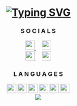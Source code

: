 <div align="center" id="header">
    <h1>
        <a href="https://git.io/typing-svg"><img src="https://readme-typing-svg.demolab.com?font=Fira+Code&duration=4500&pause=100&color=efdcce&center=true&random=true&width=435&height=60&lines=I+am++Pebo+CodeZ;I+am++Parom+Gamez;I+am+Mister+Bashyal;I+am+Prarambha+Bashyal;I+am+Wispy+GameZ;I+am+Parom+Boat" alt="Typing SVG" /></a>
<br>
</h1>
</div>

<div align="center" id="socials"  >
    <h3>
      S O C I A L S 
    </h3>
    <a href="https://discord.gg/7PXGPeRJpk">
        <img src="https://skillicons.dev/icons?i=discord" height="25" width="25"/>
    </a>ㅤ
    <a href="https://www.instagram.com/prarambhabashyal/">
        <img src="https://imgs.search.brave.com/Rc78o56j5u_3UTro6q-YVykyAqwIVFzw5DPUEYuR0DU/rs:fit:500:0:0:0/g:ce/aHR0cHM6Ly9hc3Nl/dHMuc3RpY2twbmcu/Y29tL2ltYWdlcy81/ODBiNTdmY2Q5OTk2/ZTI0YmM0M2M1MjEu/cG5n" height="25" width="25"/>
    </a>
    <br>
    <a href="https://www.facebook.com/PrarambhaBashyal">
        <img src="https://imgs.search.brave.com/CY2Ll1DNhGXtW6Pk4M8Bw4Cisi2SCjplTrGTNZo1uVM/rs:fit:500:0:0:0/g:ce/aHR0cHM6Ly9jbGlw/YXJ0LWxpYnJhcnku/Y29tL2ltYWdlX2dh/bGxlcnkyL0ZhY2Vi/b29rLVBORy1QaWN0/dXJlLnBuZw" height="25" width="25"/>
    </a>ㅤ
<a href="https://www.linkedin.com/in/misterbashyal/">
        <img src="https://imgs.search.brave.com/70K1X_0S4br42k7eCr9YmeDwr1uFQiSbIOsAkyR0auE/rs:fit:500:0:0:0/g:ce/aHR0cHM6Ly93d3cu/cG5nYWxsLmNvbS93/cC1jb250ZW50L3Vw/bG9hZHMvMjAxNi8w/Ny9MaW5rZWRpbi1U/cmFuc3BhcmVudC5w/bmc" height="25" width="25"/>
</a>
</div>

<div align="center" id="languages">
    <h3>
        L A N G U A G E S
    </h3>
    <a href="https://www.w3.org/css">
        <img src="https://skillicons.dev/icons?i=css&theme=dark" height="25" width="25"></a>
    </a>
    <a href="https://www.w3.org/html">
        <img src="https://skillicons.dev/icons?i=html&theme=dark" height="25" width="25"></a>
    </a>
    <a href="https://java.com">
        <img src="https://skillicons.dev/icons?i=java&theme=dark" height="25" width="25"></a>
    </a>
    <a href="https://mongodb.com/">
        <img src="https://skillicons.dev/icons?i=mongodb&theme=dark" height="25" width="25"></a>
    </a>
    <a href="https://nodejs.org">
        <img src="https://skillicons.dev/icons?i=nodejs&theme=dark" height="25" width="25"></a>
    </a>
    <a href="https://python.org">
        <img src="https://skillicons.dev/icons?i=py&theme=dark" height="25" width="25"></a>
    </a>
   
</div>

<div align="center" id="stats">
    <a href="">
        <img src="https://github-readme-stats.vercel.app/api?username=Prarambha369&count_private=true&show_icons=true&theme=transparent&hide_border=true&hide_title=false&text_color=edbbce&icon_color=fc90af&ring_color=efdcce"\>
    </a>
</div>
